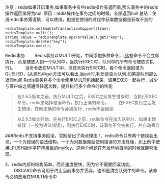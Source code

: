 注意：redis如果开启事务,如果事务中有些redis操作有返回值,那么事务中的redis操作返回值将为null
原因：redis操作在事务之间的时候，全部返回null
总结：使用redis事务需谨慎，可以使用，但是在使用的过程中获取数据都是获取不到的

```[如下代码,value是null,因为是在事务中进行的操作]
redisTemplate.setEnableTransactionSupport(true);
redisTemplate.multi();
String value = redisTemplate.opsForValue().get("key");
redisTemplate.delete("key");
redisTemplate.exec();
``` 
 
Redis事务
　　Redis事务以MULTI开始，中间添加多种命令，[这些命令不会立即执行，而是被放入到一个队列中，当执行EXEC时，队列中的所有命令被依次执行]。
　　当命令放在MULTI中，但还未执行EXEC时，每个命令返回值为QUEUED，[从源码中get方法可以看出,当get时,判断是否为队列,如果是队列那么返回null]
   Redis事务将多个命令使用MULTI包括起来，调用EXEC一起执行，减少与客户端之间通信往返次数，提升执行多个命令时的性能
    
>在2.6.5版本之前，执行MULTI之后，EXEC之前发生错误时，当执行EXEC命令，redis忽略掉错误命令，执行正确的命令。
　　在EXEC执行之后发生错误，其他正确的命令会被执行，redis不会回滚

>从2.6.5版本开始，在执行EXEC之前，redis命令在加入队列时，如果出现错误（一般为语法错误），则执行EXEC时，该事务不会被执行，并自动丢弃


###Redis不支持事务回滚，官网给出了两点理由
1、redis命令只有两个错误会出现，一个为错误的语法结构，一个为对数据类型使用错误的方法处理，如上例中使用LPUSH操作字符串类型的myKey。这两个问题在开发环境自测的时候就能够发现。

2、redis内部的结构简单，而且速度更快，因为它不需要回滚功能。
　　DISCARD命令可用于终止当前事务并丢弃，也即是清空队列中的命令。该命令必须应用在MULTI命令中    